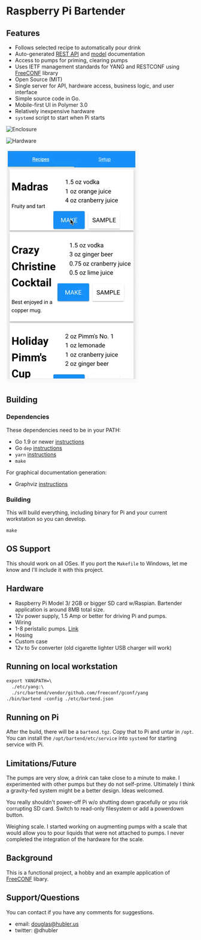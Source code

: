 # Raspberry Pi Bartender

## Features
* Follows selected recipe to automatically pour drink
* Auto-generated [REST API](https://github.com/dhubler/bartend/blob/master/docs/api.md) and [model](https://github.com/dhubler/bartend/blob/master/docs/api.svg) documentation
* Access to pumps for priming, clearing pumps
* Uses IETF management standards for YANG and RESTCONF using [FreeCONF](https://github.com/freeconf) library
* Open Source (MIT)
* Single server for API, hardware access, business logic, and user interface
* Simple source code in Go.
* Mobile-first UI in Polymer 3.0
* Relatively inexpensive hardware
* `systemd` script to start when Pi starts

![Enclosure](https://github.com/dhubler/bartend/blob/master/docs/enclosure.jpg "Enclosure")


![Hardware](https://github.com/dhubler/bartend/blob/master/docs/hardware.jpg "Hardware")


![UI](https://github.com/dhubler/bartend/blob/master/docs/user-interface.gif "UI")

## Building
### Dependencies

These dependencies need to be in your PATH:

* Go 1.9 or newer [instructions](https://golang.org/dl)
* Go `dep` [instructions](https://golang.github.io/dep/docs/installation.html) 
* `yarn` [instructions](https://yarnpkg.com/lang/en/docs/install/)
* `make`

For graphical documentation generation:

* Graphviz [instructions](https://www.graphviz.org/download/)

### Building

This will build everything, including binary for Pi and your current workstation so you can develop.

```
make
```

## OS Support

This should work on all OSes.  If you port the `Makefile` to Windows, let me know and I'll include it with this project.

## Hardware

* Raspberry Pi Model 3/ 2GB or bigger SD card w/Raspian. Bartender application is around 8MB total size.
* 12v power supply, 1.5 Amp or better for driving Pi and pumps.
* Wiring
* 1-8 peristalic pumps. [Link](http://a.co/heFuT9v)
* Hosing
* Custom case
* 12v to 5v converter (old cigarette lighter USB charger will work)

## Running on local workstation

```
export YANGPATH=\
  ./etc/yang:\
  ./src/bartend/vendor/github.com/freeconf/gconf/yang
./bin/bartend -config ./etc/bartend.json 
```

## Running on Pi

After the build, there will be a `bartend.tgz`.  Copy that to Pi and untar in `/opt`.  You can install the `/opt/bartend/etc/service` into `systemd` for starting service with Pi.

## Limitations/Future

The pumps are very slow, a drink can take close to a minute to make.  I experimented with other pumps but they do not self-prime.  Ultimately I think a gravity-fed system might be a better design. Ideas welcomed.

You really shouldn't power-off Pi w/o shutting down gracefully or you risk corrupting SD card.  Switch to read-only filesystem or add a powerdown button.

Weighing scale. I started working on augmenting pumps with a scale that would allow you to pour liquids that were not attached to pumps. I never completed the integration of the hardware for the scale.

## Background

This is a functional project, a hobby and an example application of [FreeCONF](https://github.com/freeconf) libary.

## Support/Questions

You can contact if you have any comments for suggestions.

* email: douglas@hubler.us
* twitter: @dhubler


